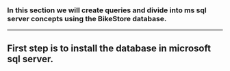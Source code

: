 ### In this section we will create queries and divide into ms sql server concepts using the BikeStore database.
---

## First step is to install the database in microsoft sql server.

